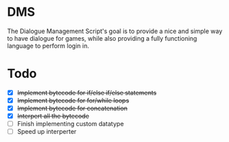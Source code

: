 # DMS
The Dialogue Management Script's goal is to provide a nice and simple way to have dialogue for games, while also providing a fully functioning language to perform login in.

# Todo
- [X] ~~Implement bytecode for if/else if/else statements~~
- [X] ~~Implement bytecode for for/while loops~~
- [X] ~~Implement bytecode for concatenation~~
- [X] ~~Interpert all the bytecode~~
- [ ] Finish implementing custom datatype
- [ ] Speed up interperter